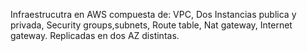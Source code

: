 Infraestrucutra en AWS compuesta de: VPC, Dos Instancias publica y privada, Security groups,subnets, Route table,  Nat gateway, Internet gateway. 
Replicadas en dos AZ distintas. 
